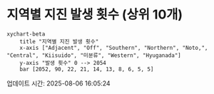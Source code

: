 # 지역별 지진 발생 횟수 (상위 10개)

```mermaid
xychart-beta
    title "지역별 지진 발생 횟수"
    x-axis ["Adjacent", "Off", "Southern", "Northern", "Noto,", "Central", "Kiisuido", "미분류", "Western", "Hyuganada"]
    y-axis "발생 횟수" 0 --> 2054
    bar [2052, 90, 22, 21, 14, 13, 8, 6, 5, 5]
```

업데이트 시간: 2025-08-06 16:05:24

